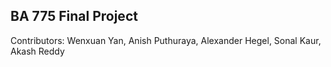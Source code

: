 ## BA 775 Final Project 
 Contributors: Wenxuan Yan, Anish Puthuraya, Alexander Hegel, Sonal Kaur, Akash Reddy
